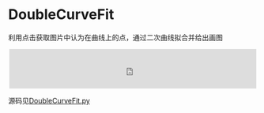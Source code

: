 # DoubleCurveFit

利用点击获取图片中认为在曲线上的点，通过二次曲线拟合并给出画图

<section><center><iframe src="https://open.spotify.com/embed/album/6vODPn2pTIHqzWxLQUKCg7" width="500" height="80" frameborder="0" allowtransparency="true"></iframe></center></section>


源码见<a href="https://github.com/erienniu/DoubleCurveFit/blob/master/DoubleCurveFit.py">DoubleCurveFit.py</a>
